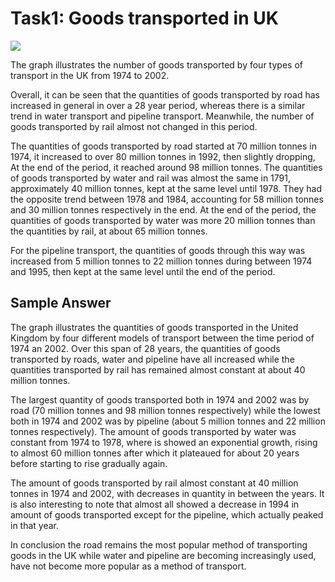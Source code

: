 # Task1: Goods transported in UK

![](https://www.ielts-mentor.com/images/writingsamples/goods-transported-in-uk.png)

The graph illustrates the number of goods transported by four types of transport in the UK from 1974 to 2002.

Overall, it can be seen that the quantities of goods transported by road has increased in general in over a 28 year period, whereas there is a similar trend in water transport and pipeline transport. Meanwhile, the number of goods transported by rail almost not changed in this period.

The quantities of goods transported by road started at 70 million tonnes in 1974, it increased to over 80 million tonnes in 1992, then slightly dropping, At the end of the period, it reached around 98 million tonnes. The quantities of goods transported by water and rail was almost the same in 1791, approximately 40 million tonnes, kept at the same level until 1978. They had the opposite trend between 1978 and 1984, accounting for 58 million tonnes and 30 million tonnes respectively in the end. At the end of the period, the quantities of goods transported by water was more 20 million tonnes than the quantities by rail, at about 65 million tonnes.

For the pipeline transport, the quantities of goods through this way was increased from 5 million tonnes to 22 million tonnes during between 1974 and 1995, then kept at the same level until the end of the period.

## Sample Answer

The graph illustrates the quantities of goods transported in the United Kingdom by four different models of transport between the time period of 1974 an 2002. Over this span of 28 years, the quantities of goods transported by roads, water and pipeline have all increased while the quantities transported by rail has remained almost constant at about 40 million tonnes.

The largest quantity of goods transported both in 1974 and 2002 was by road (70 million tonnes and 98 million tonnes respectively) while the lowest both in 1974 and 2002 was by pipeline (about 5 million tonnes and 22 million tonnes respectively). The amount of goods transported by water was constant from 1974 to 1978, where is showed an exponential growth, rising to almost 60 million tonnes after which it plateaued for about 20 years before starting to rise gradually again.

The amount of goods transported by rail almost constant at 40 million tonnes in 1974 and 2002, with decreases in quantity in between the years. It is also interesting to note that almost all showed a decrease in 1994 in amount of goods transported except for the pipeline, which actually peaked in that year.

In conclusion the road remains the most popular method of transporting goods in the UK while water and pipeline are becoming increasingly used, have not become more popular as a method of transport.
